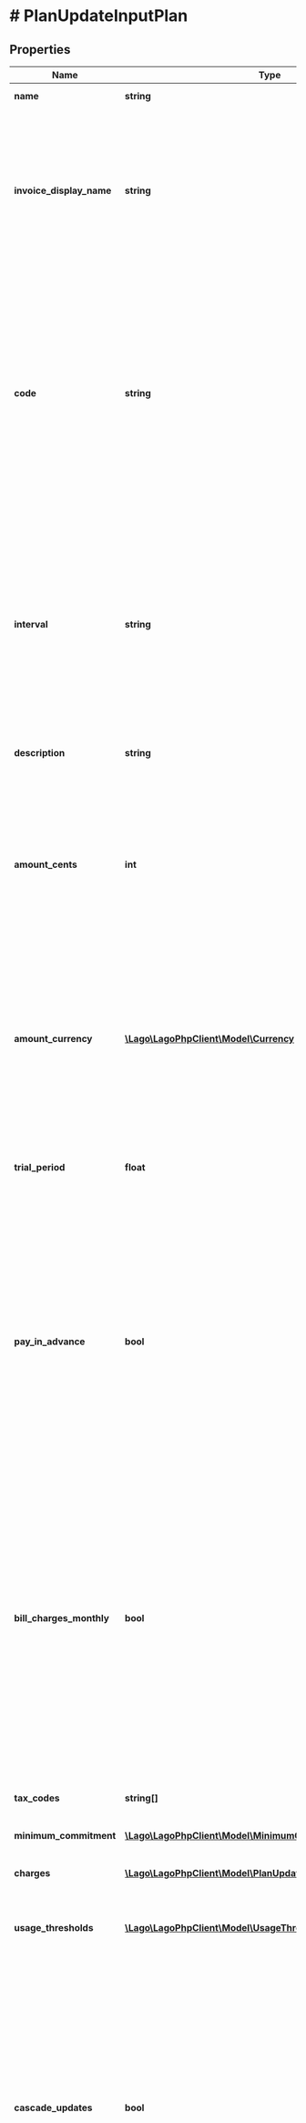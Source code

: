 # # PlanUpdateInputPlan

## Properties

Name | Type | Description | Notes
------------ | ------------- | ------------- | -------------
**name** | **string** | The name of the plan. | [optional]
**invoice_display_name** | **string** | Specifies the name that will be displayed on an invoice. If no value is set for this field, the name of the plan will be used as the default display name. | [optional]
**code** | **string** | The code of the plan. It serves as a unique identifier associated with a particular plan. The code is typically used for internal or system-level identification purposes, like assigning a subscription, for instance. | [optional]
**interval** | **string** | The interval used for recurring billing. It represents the frequency at which subscription billing occurs. The interval can be one of the following values: &#x60;yearly&#x60;, &#x60;quarterly&#x60;, &#x60;monthly&#x60;, or &#x60;weekly&#x60;. | [optional]
**description** | **string** | The description on the plan. | [optional]
**amount_cents** | **int** | The base cost of the plan, excluding any applicable taxes, that is billed on a recurring basis. This value is defined at 0 if your plan is a pay-as-you-go plan. | [optional]
**amount_currency** | [**\Lago\LagoPhpClient\Model\Currency**](Currency.md) | The currency of the plan. It indicates the monetary unit in which the plan&#39;s cost, including taxes and usage-based charges, is expressed. | [optional]
**trial_period** | **float** | The duration in days during which the base cost of the plan is offered for free. | [optional]
**pay_in_advance** | **bool** | This field determines the billing timing for the plan. When set to &#x60;true&#x60;, the base cost of the plan is due at the beginning of each billing period. Conversely, when set to &#x60;false&#x60;, the base cost of the plan is due at the end of each billing period. | [optional]
**bill_charges_monthly** | **bool** | This field, when set to &#x60;true&#x60;, enables to invoice usage-based charges on monthly basis, even if the cadence of the plan is yearly. This allows customers to pay charges overage on a monthly basis. This can be set to true only if the plan&#39;s interval is &#x60;yearly&#x60;. | [optional]
**tax_codes** | **string[]** | List of unique code used to identify the taxes. | [optional]
**minimum_commitment** | [**\Lago\LagoPhpClient\Model\MinimumCommitmentInput**](MinimumCommitmentInput.md) |  | [optional]
**charges** | [**\Lago\LagoPhpClient\Model\PlanUpdateInputPlanChargesInner[]**](PlanUpdateInputPlanChargesInner.md) | Additional usage-based charges for this plan. | [optional]
**usage_thresholds** | [**\Lago\LagoPhpClient\Model\UsageThresholdInput[]**](UsageThresholdInput.md) | List of usage thresholds to apply to the plan. | [optional]
**cascade_updates** | **bool** | This field determines whether the changes made to the plan should be cascaded to the children plans. When set to &#x60;true&#x60;, the changes will be cascaded into children. Conversely, when set to &#x60;false&#x60;, the changes will only be applied to the plan itself. If not defined in the request, default value is &#x60;false&#x60;. | [optional]

[[Back to Model list]](../../README.md#models) [[Back to API list]](../../README.md#endpoints) [[Back to README]](../../README.md)

